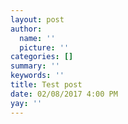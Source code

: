 ```yaml
---
layout: post
author:
  name: ''
  picture: ''
categories: []
summary: ''
keywords: ''
title: Test post
date: 02/08/2017 4:00 PM
yay: ''
---
```

